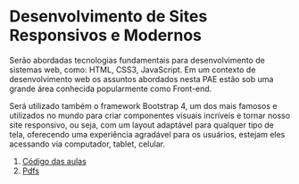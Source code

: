 # Desenvolvimento de Sites Responsivos e Modernos

Serão abordadas tecnologias fundamentais para desenvolvimento de sistemas web, como: HTML, CSS3, JavaScript. Em um contexto de desenvolvimento web os assuntos abordados nesta PAE estão sob uma grande área conhecida popularmente como Front-end. 

Será utilizado também o framework Bootstrap 4, um dos mais famosos e utilizados no mundo para criar componentes visuais incríveis e tornar nosso site responsivo, ou seja, com um layout adaptável para qualquer tipo de tela, oferecendo uma experiência agradável para os usuários, estejam eles acessando via computador, tablet, celular.

1. [Código das aulas](https://github.com/dobbinx3/maua/tree/master/pae/desenvolvimento_de_sites_responsivos_modernos/exemplos)
2. [Pdfs](https://github.com/dobbinx3/maua/tree/master/pae/desenvolvimento_de_sites_responsivos_modernos/pdfs)